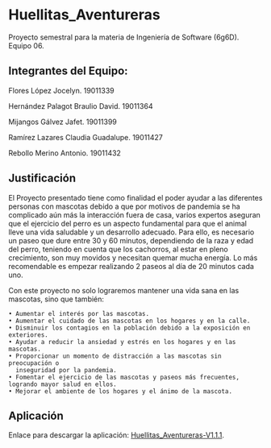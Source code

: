 # Huellitas_Aventureras
Proyecto semestral para la materia de Ingeniería de Software (6g6D). Equipo 06.


## Integrantes del Equipo:
Flores López Jocelyn.               19011339

Hernández Palagot Braulio David.    19011364

Mijangos Gálvez Jafet.              19011399

Ramírez Lazares Claudia Guadalupe.  19011427

Rebollo Merino Antonio.             19011432

## Justificación
El Proyecto presentado tiene como finalidad el poder ayudar a las diferentes personas con mascotas debido a que por motivos de pandemia se ha complicado aún más la interacción fuera de casa, varios expertos aseguran que el ejercicio del perro es un aspecto fundamental para que el animal lleve una vida saludable y un desarrollo adecuado. Para ello, es necesario un paseo que dure entre 30 y 60 minutos, dependiendo de la raza y edad del perro, teniendo en cuenta que los cachorros, al estar en pleno crecimiento, son muy movidos y necesitan quemar mucha energía. Lo más recomendable es empezar realizando 2 paseos al día de 20 minutos cada uno.

Con este proyecto no solo lograremos mantener una vida sana en las mascotas, sino que también:

    • Aumentar el interés por las mascotas.
    • Aumentar el cuidado de las mascotas en los hogares y en la calle.
    • Disminuir los contagios en la población debido a la exposición en exteriores.
    • Ayudar a reducir la ansiedad y estrés en los hogares y en las mascotas. 
    • Proporcionar un momento de distracción a las mascotas sin preocupación o 
      inseguridad por la pandemia.
    • Fomentar el ejercicio de las mascotas y paseos más frecuentes, logrando mayor salud en ellos.
    • Mejorar el ambiente de los hogares y el ánimo de la mascota.

## Aplicación
Enlace para descargar la aplicación: [Huellitas_Aventureras-V1.1.1](https://github.com/Braulio-Palagot/Huellitas_Aventureras/blob/master/app/release/Huellitas_Aventureras-V1.1.1.apk).